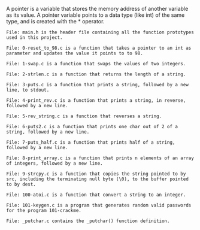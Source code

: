 A pointer is a variable that stores the memory address of another variable as its value. A pointer variable points to a data type (like int) of the same type, and is created with the * operator.

    File: main.h is the header file containing all the function prototypes used in this project.

    File: 0-reset_to_98.c is a function that takes a pointer to an int as parameter and updates the value it points to to 98.

    File: 1-swap.c is a function that swaps the values of two integers.

    File: 2-strlen.c is a function that returns the length of a string.

    File: 3-puts.c is a function that prints a string, followed by a new line, to stdout.

    File: 4-print_rev.c is a function that prints a string, in reverse, followed by a new line.

    File: 5-rev_string.c is a function that reverses a string.

    File: 6-puts2.c is a function that prints one char out of 2 of a string, followed by a new line.

    File: 7-puts_half.c is a function that prints half of a string, followed by a new line.

    File: 8-print_array.c is a function that prints n elements of an array of integers, followed by a new line.

    File: 9-strcpy.c is a function that copies the string pointed to by src, including the terminating null byte (\0), to the buffer pointed to by dest.

    File: 100-atoi.c is a function that convert a string to an integer.

    File: 101-keygen.c is a program that generates random valid passwords for the program 101-crackme.

    File: _putchar.c contains the _putchar() function definition.

